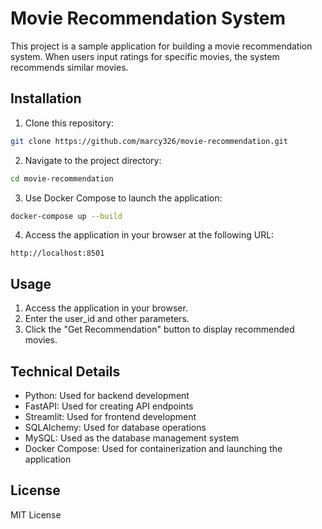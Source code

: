 # Movie Recommendation System

This project is a sample application for building a movie recommendation system. When users input ratings for specific movies, the system recommends similar movies.

## Installation

1. Clone this repository:

```bash
git clone https://github.com/marcy326/movie-recommendation.git
```

2. Navigate to the project directory:

```bash
cd movie-recommendation
```

3. Use Docker Compose to launch the application:

```bash
docker-compose up --build
```

4. Access the application in your browser at the following URL:

```URL
http://localhost:8501
```

## Usage
1. Access the application in your browser.
1. Enter the user_id and other parameters.
1. Click the "Get Recommendation" button to display recommended movies.


## Technical Details
- Python: Used for backend development
- FastAPI: Used for creating API endpoints
- Streamlit: Used for frontend development
- SQLAlchemy: Used for database operations
- MySQL: Used as the database management system
- Docker Compose: Used for containerization and launching the application

## License
MIT License